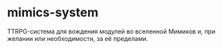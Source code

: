 # mimics-system
TTRPG-система для вождения модулей во вселенной Мимиков и, при желании или необходимости, за её пределами.

